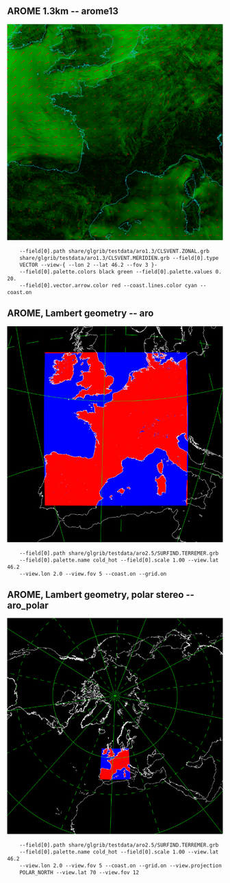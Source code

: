 ## AROME 1.3km -- arome13
![](samples/arome13/TEST_0000.png)

```
    --field[0].path share/glgrib/testdata/aro1.3/CLSVENT.ZONAL.grb 
    share/glgrib/testdata/aro1.3/CLSVENT.MERIDIEN.grb --field[0].type 
    VECTOR --view-{ --lon 2 --lat 46.2 --fov 3 }- 
    --field[0].palette.colors black green --field[0].palette.values 0. 20. 
    --field[0].vector.arrow.color red --coast.lines.color cyan --coast.on 
```
## AROME, Lambert geometry -- aro
![](samples/aro/TEST_0000.png)

```
    --field[0].path share/glgrib/testdata/aro2.5/SURFIND.TERREMER.grb 
    --field[0].palette.name cold_hot --field[0].scale 1.00 --view.lat 46.2 
    --view.lon 2.0 --view.fov 5 --coast.on --grid.on 
```
## AROME, Lambert geometry, polar stereo -- aro_polar
![](samples/aro_polar/TEST_0000.png)

```
    --field[0].path share/glgrib/testdata/aro2.5/SURFIND.TERREMER.grb 
    --field[0].palette.name cold_hot --field[0].scale 1.00 --view.lat 46.2 
    --view.lon 2.0 --view.fov 5 --coast.on --grid.on --view.projection 
    POLAR_NORTH --view.lat 70 --view.fov 12 
```
